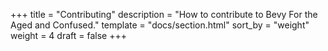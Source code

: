 +++
title = "Contributing"
description = "How to contribute to Bevy For the Aged and Confused."
template = "docs/section.html"
sort_by = "weight"
weight = 4
draft = false
+++
